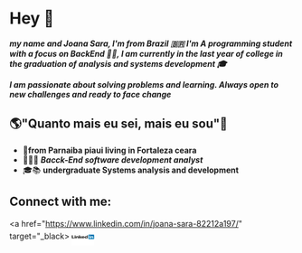 
# Hey 👋
***my name and Joana Sara, l'm from Brazil 🇧🇷  I'm A programming student with a focus on BackEnd 👩‍💻, I am currently in the last year of college in the graduation of analysis and systems development 🎓***

***I am passionate about solving problems and learning. Always open to new challenges and ready to face change***


## 🌎"**Quanto mais eu sei, mais eu sou**"🧠

 

 - 📍**from Parnaiba piaui living in Fortaleza ceara**
 - 👩🏻‍💻 ***Bacck-End software development analyst***
- 🎓📚 **undergraduate Systems analysis and development**


   
## Connect with me:
<a href="https://www.linkedin.com/in/joana-sara-82212a197/" target="_black>
<img align="center" alt="sara-linkedin" height="30" width="40" src="https://raw.githubusercontent.com/devicons/devicon/master/icons/linkedin/linkedin-original-wordmark.svg">

